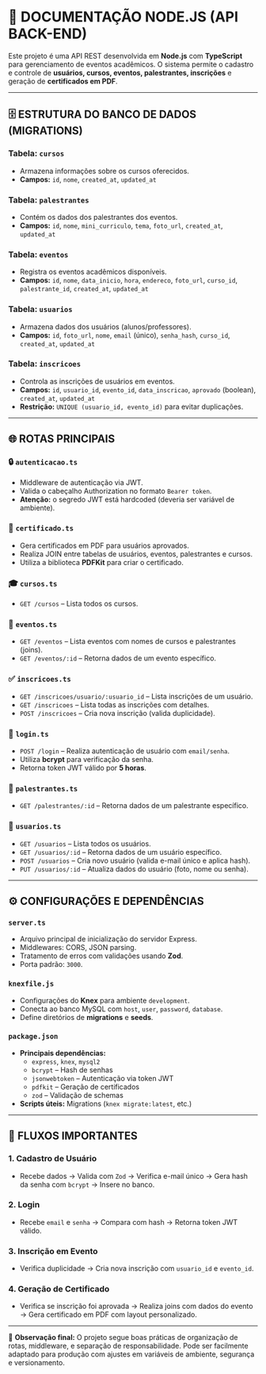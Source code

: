 # 📘 DOCUMENTAÇÃO NODE.JS (API BACK-END)

Este projeto é uma API REST desenvolvida em **Node.js** com **TypeScript** para gerenciamento de eventos acadêmicos. O sistema permite o cadastro e controle de **usuários, cursos, eventos, palestrantes, inscrições** e geração de **certificados em PDF**.

---

## 🗄️ ESTRUTURA DO BANCO DE DADOS (MIGRATIONS)
### Tabela: `cursos`
- Armazena informações sobre os cursos oferecidos.
- **Campos:** `id`, `nome`, `created_at`, `updated_at`

### Tabela: `palestrantes`
- Contém os dados dos palestrantes dos eventos.
- **Campos:** `id`, `nome`, `mini_curriculo`, `tema`, `foto_url`, `created_at`, `updated_at`

### Tabela: `eventos`
- Registra os eventos acadêmicos disponíveis.
- **Campos:** `id`, `nome`, `data_inicio`, `hora`, `endereco`, `foto_url`, `curso_id`, `palestrante_id`, `created_at`, `updated_at`

### Tabela: `usuarios`
- Armazena dados dos usuários (alunos/professores).
- **Campos:** `id`, `foto_url`, `nome`, `email` (único), `senha_hash`, `curso_id`, `created_at`, `updated_at`

### Tabela: `inscricoes`
- Controla as inscrições de usuários em eventos.
- **Campos:** `id`, `usuario_id`, `evento_id`, `data_inscricao`, `aprovado` (boolean), `created_at`, `updated_at`
- **Restrição:** `UNIQUE (usuario_id, evento_id)` para evitar duplicações.

---

## 🌐 ROTAS PRINCIPAIS
### 🔒 `autenticacao.ts`
- Middleware de autenticação via JWT.
- Valida o cabeçalho Authorization no formato `Bearer token`.
- **Atenção:** o segredo JWT está hardcoded (deveria ser variável de ambiente).

### 📄 `certificado.ts`
- Gera certificados em PDF para usuários aprovados.
- Realiza JOIN entre tabelas de usuários, eventos, palestrantes e cursos.
- Utiliza a biblioteca **PDFKit** para criar o certificado.

### 🎓 `cursos.ts`
- `GET /cursos` – Lista todos os cursos.

### 📅 `eventos.ts`
- `GET /eventos` – Lista eventos com nomes de cursos e palestrantes (joins).
- `GET /eventos/:id` – Retorna dados de um evento específico.

### ✅ `inscricoes.ts`
- `GET /inscricoes/usuario/:usuario_id` – Lista inscrições de um usuário.
- `GET /inscricoes` – Lista todas as inscrições com detalhes.
- `POST /inscricoes` – Cria nova inscrição (valida duplicidade).

### 🔐 `login.ts`
- `POST /login` – Realiza autenticação de usuário com `email/senha`.
- Utiliza **bcrypt** para verificação da senha.
- Retorna token JWT válido por **5 horas**.

### 🎤 `palestrantes.ts`
- `GET /palestrantes/:id` – Retorna dados de um palestrante específico.

### 👤 `usuarios.ts`
- `GET /usuarios` – Lista todos os usuários.
- `GET /usuarios/:id` – Retorna dados de um usuário específico.
- `POST /usuarios` – Cria novo usuário (valida e-mail único e aplica hash).
- `PUT /usuarios/:id` – Atualiza dados do usuário (foto, nome ou senha).

---

## ⚙️ CONFIGURAÇÕES E DEPENDÊNCIAS
### `server.ts`
- Arquivo principal de inicialização do servidor Express.
- Middlewares: CORS, JSON parsing.
- Tratamento de erros com validações usando **Zod**.
- Porta padrão: `3000`.

### `knexfile.js`
- Configurações do **Knex** para ambiente `development`.
- Conecta ao banco MySQL com `host`, `user`, `password`, `database`.
- Define diretórios de **migrations** e **seeds**.

### `package.json`
- **Principais dependências:**
  - `express`, `knex`, `mysql2`
  - `bcrypt` – Hash de senhas
  - `jsonwebtoken` – Autenticação via token JWT
  - `pdfkit` – Geração de certificados
  - `zod` – Validação de schemas
- **Scripts úteis:** Migrations (`knex migrate:latest`, etc.)

---

## 🔁 FLUXOS IMPORTANTES
### 1. Cadastro de Usuário
- Recebe dados → Valida com `Zod` → Verifica e-mail único → Gera hash da senha com `bcrypt` → Insere no banco.

### 2. Login
- Recebe `email` e `senha` → Compara com hash → Retorna token JWT válido.

### 3. Inscrição em Evento
- Verifica duplicidade → Cria nova inscrição com `usuario_id` e `evento_id`.

### 4. Geração de Certificado
- Verifica se inscrição foi aprovada → Realiza joins com dados do evento → Gera certificado em PDF com layout personalizado.

---

📌 **Observação final:** O projeto segue boas práticas de organização de rotas, middleware, e separação de responsabilidade. Pode ser facilmente adaptado para produção com ajustes em variáveis de ambiente, segurança e versionamento.
